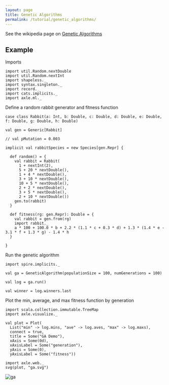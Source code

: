 ```yaml
---
layout: page
title: Genetic Algorithms
permalink: /tutorial/genetic_algorithms/
---
```


See the wikipedia page on [Genetic Algorithms](https://en.wikipedia.org/wiki/Genetic_algorithm)

Example
-------

Imports

```tut:silent
import util.Random.nextDouble
import util.Random.nextInt
import shapeless._
import syntax.singleton._
import record._
import cats.implicits._
import axle.ml._
```

Define a random rabbit generator and fitness function

```tut:book
case class Rabbit(a: Int, b: Double, c: Double, d: Double, e: Double, f: Double, g: Double, h: Double)

val gen = Generic[Rabbit]

// val pMutation = 0.003

implicit val rabbitSpecies = new Species[gen.Repr] {

  def random() = {
    val rabbit = Rabbit(
      1 + nextInt(2),
      5 + 20 * nextDouble(),
      1 + 4 * nextDouble(),
      3 + 10 * nextDouble(),
      10 + 5 * nextDouble(),
      2 + 2 * nextDouble(),
      3 + 5 * nextDouble(),
      2 + 10 * nextDouble())
    gen.to(rabbit)
  }

  def fitness(rg: gen.Repr): Double = {
    val rabbit = gen.from(rg)
    import rabbit._
    a * 100 + 100.0 * b + 2.2 * (1.1 * c + 0.3 * d) + 1.3 * (1.4 * e - 3.1 * f + 1.3 * g) - 1.4 * h
  }

}
```

Run the genetic algorithm

```tut:book
import spire.implicits._

val ga = GeneticAlgorithm(populationSize = 100, numGenerations = 100)

val log = ga.run()

val winner = log.winners.last
```

Plot the min, average, and max fitness function by generation

```tut:book
import scala.collection.immutable.TreeMap
import axle.visualize._

val plot = Plot(
  List("min" -> log.mins, "ave" -> log.aves, "max" -> log.maxs),
  connect = true,
  title = Some("GA Demo"),
  xAxis = Some(0d),
  xAxisLabel = Some("generation"),
  yAxis = Some(0),
  yAxisLabel = Some("fitness"))

import axle.web._
svg(plot, "ga.svg")
```

![ga](/tutorial/images/ga.svg)
